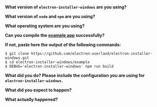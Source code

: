**What version of `electron-installer-windows` are you using?**

**What version of `node` and `npm` are you using?**

**What operating system are you using?**

**Can you compile the [example app](https://github.com/electron-userland/electron-installer-windows/tree/master/example) successfully?**

**If not, paste here the output of the following commands:**

```
$ git clone https://github.com/electron-userland/electron-installer-windows.git
$ cd electron-installer-windows/example
$ DEBUG='electron-installer-windows' npm run build
```

**What did you do? Please include the configuration you are using for `electron-installer-windows`.**

**What did you expect to happen?**

**What actually happened?**
